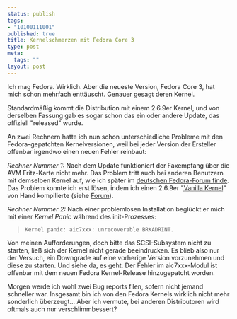 ```yaml
--- 
status: publish
tags: 
- "10100111001"
published: true
title: Kernelschmerzen mit Fedora Core 3
type: post
meta: 
  tags: ""
layout: post
---
```

Ich mag Fedora. Wirklich. Aber die neueste Version, Fedora Core 3, hat mich schon mehrfach entt&#xE4;uscht. Genauer gesagt deren Kernel.

Standardm&#xE4;&#xDF;ig kommt die Distribution mit einem 2.6.9er Kernel, und von derselben Fassung gab es sogar schon das ein oder andere Update, das offiziell "released" wurde.

An zwei Rechnern hatte ich nun schon unterschiedliche Probleme mit den Fedora-gepatchten Kernelversionen, weil bei jeder Version der Ersteller offenbar irgendwo einen neuen Fehler reinbaut:
<!--more-->
<i>Rechner Nummer 1:</i> Nach dem Update funktioniert der Faxempfang über die AVM Fritz-Karte nicht mehr. Das Problem tritt auch bei anderen Benutzern mit demselben Kernel auf, wie ich später im <a href="http://www.fedoraforum.de/index.php?showtopic=2564">deutschen Fedora-Forum finde</a>. Das Problem konnte ich erst lösen, indem ich einen 2.6.9er "<acronym title="ein unveränderter Original-Systemkern">Vanilla Kernel</acronym>" von Hand kompilierte (siehe <a href="http://www.fedoraforum.de/index.php?showtopic=2564&view=findpost&p=16203">Forum</a>).

<i>Rechner Nummer 2:</i> Nach einer problemlosen Installation beglückt er mich mit einer <i>Kernel Panic</i> während des init-Prozesses:
<blockquote><code>Kernel panic: aic7xxx: unrecoverable BRKADRINT.</code></blockquote>
Von meinen Aufforderungen, doch bitte das SCSI-Subsystem nicht zu starten, ließ sich der Kernel nicht gerade beeindrucken. Es blieb also nur der Versuch, ein Downgrade auf eine vorherige Version vorzunehmen und diese zu starten. Und siehe da, es geht. Der Fehler im aic7xxx-Modul ist offenbar mit dem neuen Fedora Kernel-Release hinzugepatcht worden.

Morgen werde ich wohl zwei Bug reports filen, sofern nicht jemand schneller war. Insgesamt bin ich von den Fedora Kernels wirklich nicht mehr sonderlich überzeugt... Aber ich vermute, bei anderen Distributoren wird oftmals auch nur verschlimmbessert?
